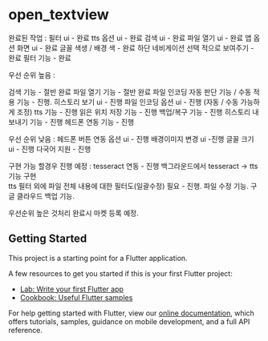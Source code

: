 # open_textview

완료된 작업 : 
필터 ui - 완료
tts 옵션 ui - 완료 
검색 ui - 완료 
파일 열기 ui - 완료 
앱 옵션 화면 ui - 완료 
글꼴 색생 / 배경 색 - 완료 
하단 네비게이션 선택 적으로 보여주기 - 완료 
필터 기능 - 완료


우선 순위 높음 : 

검색 기능 - 절반 완료 
파일 열기 기능 - 절반 완료 
파일 인코딩 자동 판단 기능 / 수동 적용 기능 - 진행.
히스토리 보기 ui - 진행 
파일 인코딩 옵션 ui - 진행 (자동 / 수동 가능하게 조정)
tts 기능 - 진행 
읽은 위치 저장 기능 - 진행 
백업/복구 기능 - 진행 
히스토리 내보내기 기능 - 진행 
헤드폰 연동 기능 - 진행 


우선 순위 낮음 :
헤드폰 버튼 연동 옵션 ui  - 진행 
배경이미지 변경 ui -진행 
글꼴 크기  ui - 진행 
다국어 지원 - 진행 

구현 가능 할경우 진행 예정 : 
tesseract 연동 - 진행 
백그라운드에서 tesseract -> tts 기능 구현  
tts 필터 외에 파일 전체 내용에 대한 필터도(일괄수정) 필요 - 진행.
파일 수정 기능. 
구글 클라우드 백업 기능. 



우선순위 높은 것처리 완료시 마켓 등록 예정. 





## Getting Started

This project is a starting point for a Flutter application.

A few resources to get you started if this is your first Flutter project:

- [Lab: Write your first Flutter app](https://flutter.dev/docs/get-started/codelab)
- [Cookbook: Useful Flutter samples](https://flutter.dev/docs/cookbook)

For help getting started with Flutter, view our
[online documentation](https://flutter.dev/docs), which offers tutorials,
samples, guidance on mobile development, and a full API reference.

